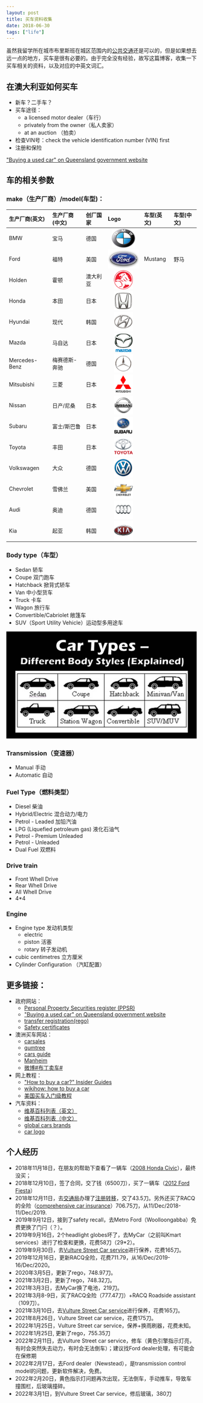 ```yaml
---
layout: post
title: 买车资料收集
date: 2018-06-30
tags: ["life"]
---
```


虽然我留学所在城市布里斯班在城区范围内的[公共交通](https://www.visitbrisbane.com.au/information/visitor-essentials/public-transport-in-brisbane?sc_lang=en-au)还是可以的，但是如果想去远一点的地方，买车是很有必要的。由于完全没有经验，故写这篇博客，收集一下买车相关的资料，以及对应的中英文词汇。

## 在澳大利亚如何买车

- 新车？二手车？
- 买车途径：
	- a licensed motor dealer（车行）
	- privately from the owner（私人卖家）
	- at an auction （拍卖）
- 检查VIN号：check the vehicle identification number (VIN) first
- 注册和保险

["Buying a used car" on Queensland government website](https://www.qld.gov.au/transport/buying/rules/used)

## 车的相关参数

### make（生产厂商）/model(车型)：


|生产厂商(英文)|生产厂商(中文)|创厂国家|Logo|车型(英文)|车型(中文)|
|:--|:--|:--|:--|:--|:--|
|BMW|宝马|德国|<img src="/images/car-logo/bmw-logo.jpg" alt="" style="height: 50px; display:block; margin: 0 auto;"/>|
|Ford|福特|美国|<img src="/images/car-logo/ford-logo.jpg" alt="" style="height: 50px; display:block; margin: 0 auto;"/>|Mustang|野马|
|Holden|霍顿|澳大利亚|<img src="/images/car-logo/holden-logo.png" alt="" style="height: 50px; display:block; margin: 0 auto;"/>|
|Honda|本田|日本|<img src="/images/car-logo/honda.png" alt="" style="height: 50px; display:block; margin: 0 auto;"/>|
|Hyundai|现代|韩国|<img src="/images/car-logo/hyundai.png" alt="" style="height: 50px; display:block; margin: 0 auto;"/>|
|Mazda|马自达|日本|<img src="/images/car-logo/mazda.png" alt="" style="height: 50px; display:block; margin: 0 auto;"/>|
|Mercedes-Benz|梅赛德斯-奔驰|德国|<img src="/images/car-logo/marchedrs.png" alt="" style="height: 50px; display:block; margin: 0 auto;"/>|
|Mitsubishi|三菱|日本|<img src="/images/car-logo/mitub.png" alt="" style="height: 50px; display:block; margin: 0 auto;"/>|
|Nissan| 日产/尼桑	|日本|<img src="/images/car-logo/nissan.png" alt="" style="height: 50px; display:block; margin: 0 auto;"/>|
|Subaru|富士/斯巴鲁|日本|<img src="/images/car-logo/subaru.png" alt="" style="height: 50px; display:block; margin: 0 auto;"/>|
|Toyota|丰田|日本|<img src="/images/car-logo/toyota.png" alt="" style="height: 50px; display:block; margin: 0 auto;"/>|
|Volkswagen|大众|德国|<img src="/images/car-logo/volkswagen.png" alt="" style="height: 50px; display:block; margin: 0 auto;"/>|
|Chevrolet|雪佛兰|美国|<img src="/images/car-logo/chevrolet.png" alt="" style="height: 50px; display:block; margin: 0 auto;"/>|
|Audi|奥迪|德国|<img src="/images/car-logo/audi.png" alt="" style="height: 50px; display:block; margin: 0 auto;"/>|
|Kia|起亚|韩国|<img src="/images/car-logo/kia.png" alt="" style="height: 50px; display:block; margin: 0 auto;"/>|

### Body type（车型）

- Sedan 轿车
- Coupe 双门跑车
- Hatchback 掀背式轿车
- Van 中小型货车
- Truck 卡车
- Wagon 旅行车
- Convertible/Cabriolet 敞篷车
- SUV（Sport Utility Vehicle）运动型多用途车

![](/images/car_types.jpg)

### Transmission（变速器）

- Manual 手动
- Automatic 自动

### Fuel Type（燃料类型）

- Diesel 柴油
- Hybrid/Electric 混合动力/电力
- Petrol - Leaded 加铅汽油
- LPG (Liquefied petroleum gas) 液化石油气
- Petrol - Premium Unleaded
- Petrol - Unleaded
- Dual Fuel 双燃料

### Drive train

- Front Whell Drive
- Rear Whell Drive
- All Whell Drive
- 4*4

### Engine

- Engine type 发动机类型
	- electric
	- piston 活塞
	- rotary 转子发动机
- cubic centimetres 立方厘米
- Cylinder Configuration （汽缸配置）


## 更多链接：

- 政府网站：
	- [Personal Property Securities register (PPSR)](https://www.ppsr.gov.au/)
	- ["Buying a used car" on Queensland government website](https://www.qld.gov.au/transport/buying/rules/used)
	- [transfer registration(rego)](https://www.qld.gov.au/transport/registration/transfer/rego)
	- [Safety certificates](https://www.qld.gov.au/transport/registration/roadworthy)
- 澳洲买车网站：
	- [carsales](https://www.carsales.com.au/)
	- [gumtree](https://www.gumtree.com.au/cars)
	- [cars guide](https://www.carsguide.com.au/)
	- [Manheim](http://www.manheim.com.au/)
	- [微博#布丁卖车#](https://s.weibo.com/weibo/%23%E5%B8%83%E4%B8%81%E5%8D%96%E8%BD%A6%23)
- 网上教程：
	- ["How to buy a car?" Insider Guides](http://insiderguides.com.au/how-do-i-buy-a-car/?mc_cid=9ea1455210&mc_eid=4e993d551b)
	- [wikihow: how to buy a car](https://www.wikihow.com/Buy-a-Car)
	- [美国买车入门级教程](http://bbs.gter.net/thread-1926366-1-1.html)
- 汽车资料：
	- [维基百科列表（英文）](https://en.wikipedia.org/wiki/List_of_car_brands)
	- [维基百科列表（中文）](https://zh.wikipedia.org/wiki/%E6%B1%BD%E8%BB%8A%E5%93%81%E7%89%8C%E5%88%97%E8%A1%A8)
	- [global cars brands](https://www.globalcarsbrands.com/all-car-brands-list-and-logos/)
	- [car logo](http://www.car-logos.org/)

## 个人经历

- 2018年11月18日，在朋友的帮助下查看了一辆车（[2008 Honda Civic](https://www.carsales.com.au/cars/details/Honda-Civic-2008/SSE-AD-5765728/?_ga=2.131300687.1711095904.1542417375-1183647803.1539662075)），最终没买；
- 2018年12月10日，签了合同，交了钱（6500刀），买了一辆车（[2012 Ford Fiesta](https://www.carsales.com.au/cars/details/Ford-Fiesta-2012/SSE-AD-5805973?_ga=2.28691772.1474406298.1544055276-1183647803.1539662075&from=singlemessage)）
- 2018年12月11日，去[交通局](https://www.qld.gov.au/transport/contacts/centres/view?title=Toowong%20Transport%20and%20Main%20Roads%20Customer%20Service%20Centre)办理了[注册转移](https://www.qld.gov.au/transport/registration/transfer/rego)，交了43.5刀。另外还买了RACQ的全险（[comprehensive car insurance](https://www.racq.com.au/insurance/get-insurance/car-insurance/comprehensive-car-insurance)）706.75刀，从11/Dec/2018-11/Dec/2019.
- 2019年9月12日，接到了safety recall，去Metro Ford（Woolloongabba）免费更换了门闩（？）。
- 2019年9月16日，2个headlight globes坏了，去MyCar（之前叫Kmart services）进行了检查和更换，花费58刀（29*2）。
- 2019年9月30日，去[Vulture Street Car service](http://www.vulturestreetgarage.com.au/)进行保养，花费165刀。
- 2019年12月16日，更新RACQ全险，花费711.79，从16/Dec/2019-16/Dec/2020。
- 2020年3月5日，更新了rego，748.97刀。
- 2021年3月2日，更新了rego，748.32刀。
- 2021年3月3日，去MyCar换了电池，219刀。
- 2021年3月8-9日，买了RACQ全险（777.47刀）+RACQ Roadside assistant（109刀）。
- 2021年3月10日，去[Vulture Street Car service](http://www.vulturestreetgarage.com.au/)进行保养，花费165刀。
- 2021年8月26日，Vulture Street car service，花费175刀。
- 2022年1月25日，Vulture Street car service，保养+换雨刷器，花费未知。
- 2022年1月25日, 更新了rego，755.35刀
- 2022年2月11日，去Vulture Street car service，修车（黄色引擎指示灯亮，有时会突然失去动力，有时会无法倒车）；建议找Ford dealer处理，有可能会在保修期
- 2022年2月17日，去Ford dealer（Newstead），是transmission control model的问题，更新软件解决，免费。
- 2022年2月20日，黄色指示灯问题再次出现，无法倒车，手动推车，导致车撞围栏，后玻璃撞碎。
- 2022年3月1日，到Vulture Street Car service，修后玻璃，380刀